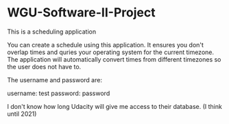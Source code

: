 # WGU-Software-II-Project
This is a scheduling application

You can create a schedule using this application. It ensures you don't overlap times and quries your operating system for the current timezone. The application will automatically convert times from different timezones so the user does not have to. 

The username and password are:

username: test
password: password

I don't know how long Udacity will give me access to their database. (I think until 2021) 


